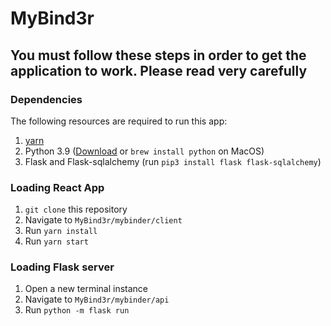# MyBind3r

## You must follow these steps in order to get the application to work. Please read very carefully

### Dependencies
The following resources are required to run this app:
1. [yarn](https://classic.yarnpkg.com/en/docs/install/#mac-stable)
2. Python 3.9 ([Download](https://www.python.org/downloads/) or `brew install python` on MacOS)
3. Flask and Flask-sqlalchemy (run `pip3 install flask flask-sqlalchemy`)

### Loading React App
1. `git clone` this repository
2. Navigate to `MyBind3r/mybinder/client`
3. Run `yarn install`
4. Run `yarn start`

### Loading Flask server
1. Open a new terminal instance
2. Navigate to `MyBind3r/mybinder/api`
3. Run `python -m flask run`
